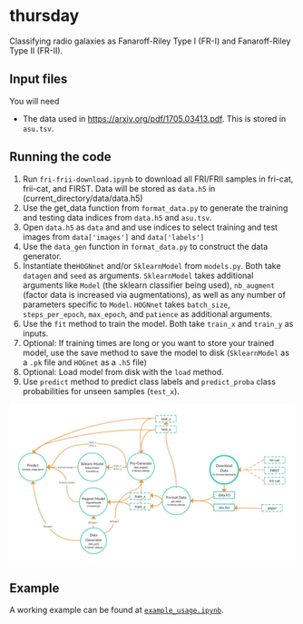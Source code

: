 # thursday

Classifying radio galaxies as Fanaroff-Riley Type I (FR-I) and Fanaroff-Riley Type II (FR-II).



## Input files

You will need
- The data used in https://arxiv.org/pdf/1705.03413.pdf. This is stored in `asu.tsv`.


## Running the code

1. Run `fri-frii-download.ipynb` to download all FRI/FRII samples in fri-cat, frii-cat, and FIRST. Data will be stored as `data.h5` in (current_directory/data/data.h5)
2. Use the get_data function from `format_data.py` to generate the training and testing data indices from `data.h5` and `asu.tsv`.
3. Open `data.h5`  as `data` and and use indices to select training and test images from `data['images']` and `data['labels']`
4. Use the `data_gen` function in `format_data.py` to construct the data generator.
5. Instantiate the`HOGNnet` and/or `SklearnModel` from `models.py`. Both take `datagen` and `seed` as arguments. `SklearnModel` takes additional arguments like `Model` (the sklearn classifier being used), `nb_augment` (factor data is increased via augmentations), as well as any number of parameters specific to `Model`. `HOGNnet` takes `batch_size`, `steps_per_epoch`, `max_epoch`, and `patience` as additional arguments.
6. Use the `fit` method to train the model. Both take `train_x` and `train_y` as inputs.
7. Optional: If training times are long or you want to store your trained model, use the save method to save the model to disk (`SklearnModel` as a `.pk` file and `HOGnet` as a `.h5` file) 
8. Optional: Load model from disk with the `load` method.
9. Use `predict` method to predict class labels and `predict_proba` class probabilities for unseen samples (`test_x`). 


![flow](https://raw.githubusercontent.com/MatthewJA/thursday/master/Basic/files/flow.jpg)

## Example

A working example can be found at [`example_usage.ipynb`](thursday/example_usage.ipynb). 

